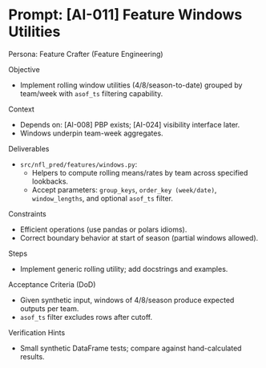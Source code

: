 # Prompt: [AI-011] Feature Windows Utilities

Persona: Feature Crafter (Feature Engineering)

Objective
- Implement rolling window utilities (4/8/season-to-date) grouped by team/week with `asof_ts` filtering capability.

Context
- Depends on: [AI-008] PBP exists; [AI-024] visibility interface later.
- Windows underpin team-week aggregates.

Deliverables
- `src/nfl_pred/features/windows.py`:
  - Helpers to compute rolling means/rates by team across specified lookbacks.
  - Accept parameters: `group_keys`, `order_key (week/date)`, `window_lengths`, and optional `asof_ts` filter.

Constraints
- Efficient operations (use pandas or polars idioms).
- Correct boundary behavior at start of season (partial windows allowed).

Steps
- Implement generic rolling utility; add docstrings and examples.

Acceptance Criteria (DoD)
- Given synthetic input, windows of 4/8/season produce expected outputs per team.
- `asof_ts` filter excludes rows after cutoff.

Verification Hints
- Small synthetic DataFrame tests; compare against hand-calculated results.

